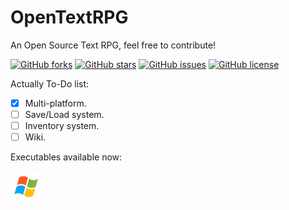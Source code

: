 # OpenTextRPG

An Open Source Text RPG, feel free to contribute!

[![GitHub forks](https://img.shields.io/github/forks/FabioArdis/OpenTextRPG.svg)](https://github.com/FabioArdis/OpenTextRPG/network)
[![GitHub stars](https://img.shields.io/github/stars/FabioArdis/OpenTextRPG.svg)](https://github.com/FabioArdis/OpenTextRPG/stargazers)
[![GitHub issues](https://img.shields.io/github/issues/FabioArdis/OpenTextRPG.svg)](https://github.com/FabioArdis/OpenTextRPG/issues)
[![GitHub license](https://img.shields.io/badge/license-AGPL-blue.svg)](https://raw.githubusercontent.com/FabioArdis/OpenTextRPG/master/LICENSE)

Actually 
To-Do list:
- [x] Multi-platform.
- [ ] Save/Load system.
- [ ] Inventory system.
- [ ] Wiki.

Executables available now:


[![Windows](/images/windows.png)](https://github.com/FabioArdis/OpenTextRPG/releases/download/0.1.0/OpenTextRPG-0.1.0-prerelease.exe)
